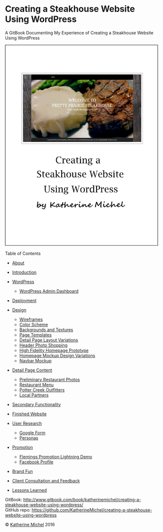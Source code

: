 # Creating a Steakhouse Website Using WordPress

A GitBook Documenting My Experience of Creating a Steakhouse Website Using WordPress

![](cover.jpg)

Table of Contents
* [About](README.md)
* [Introduction](introduction.md)
* [WordPress](wordpress/wordpress.md)
  * [WordPress Admin Dashboard](wordpress/wordpress-admin-dashboard.md)
* [Deployment](deployment.md)
* [Design](design/design.md)
  * [Wireframes](design/wireframes.md)
  * [Color Scheme](design/color-scheme.md)
  * [Backgrounds and Textures](design/backgrounds-and-textures.md)
  * [Page Templates](design/page-templates.md)
  * [Detail Page Layout Variations](design/detail-page-layout-variations.md)
  * [Header Photo Shopping](design/header-photo-shopping.md)
  * [High Fidelity Homepage Prototype](design/high-fidelity-homepage-prototype.md)
  * [Homepage Mockup Design Variations](design/homepage-mockup-design-variations.md)
  * [Navbar Mockup](design/navbar-mockup.md)
* [Detail Page Content](design/detail-page-content.md)
  * [Preliminary Restaurant Photos](preliminary-restaurant-photos/preliminary-restaurant-photos.md)
  * [Restaurant Menu](restaurant-menu/restaurant-menu.md)
  * [Potter Creek Outfitters](potter-creek-outfitters/potter-creek-outfitters.md)
  * [Local Partners](local-partners/local-partners.md)
* [Secondary Functionality](design/secondary-functionality.md)
* [Finished Website](finished-website/finished-website.md)

* [User Research](user-research/user-research.md)
  * [Google Form](user-research/google-form.md) 
  * [Personas](user-research/personas.md) 
* [Promotion](promotion/promotion.md)
  * [Flemings Promotion Lightning Demo](promotion/flemings-promotion-lightning-demo.md)
  * [Facebook Profile](promotion/facebook-profile.md)
* [Brand Fun](brand-fun.md)
* [Client Consultation and Feedback](client-consultation-and-feedback.md)
* [Lessons Learned](lessons-learned.md)

GitBook: http://www.gitbook.com/book/katherinemichel/creating-a-steakhouse-website-using-wordpress/
<br> 
GitHub repo: https://github.com/KatherineMichel/creating-a-steakhouse-website-using-wordpress

© [Katherine Michel](http://katherinemichel.github.io) 2016


